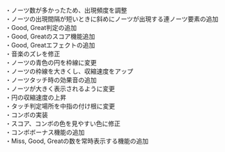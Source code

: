・ノーツ数が多かったため、出現頻度を調整  
・ノーツの出現間隔が短いときに斜めにノーツが出現する連ノーツ要素の追加  
・Good, Great判定の追加  
・Good, Greatのスコア機能追加  
・Good, Greatエフェクトの追加  
・音楽のズレを修正  
・ノーツの青色の円を枠線に変更  
・ノーツの枠線を大きくし、収縮速度をアップ  
・ノーツタッチ時の効果音の追加  
・ノーツが大きく表示されるように変更  
・円の収縮速度の上昇  
・タッチ判定場所を中指の付け根に変更  
・コンボの実装  
・スコア、コンボの色を見やすい色に修正  
・コンボボーナス機能の追加  
・Miss, Good, Greatの数を常時表示する機能の追加
